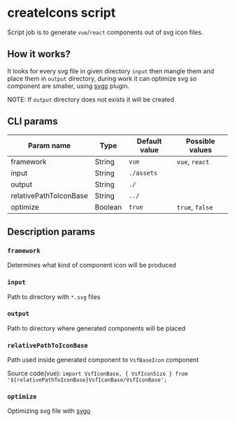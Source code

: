 # createIcons script

Script job is to generate `vue`/`react` components out of svg icon files.


## How it works?

It looks for every svg file in given directory `input` then mangle them and place them in `output` directory, during work it can optimize svg so component are smaller, using [svgo](https://github.com/svg/svgo) plugin.

NOTE: If `output` directory does not exists it will be created

## CLI params

| Param name            | Type         | Default value | Possible values                        |
|-----------------------|--------------|---------------|----------------------------------------|
| framework             | String       | `vue`         | `vue`, `react`                         |
| input                 | String       | `./assets`    |                                        |
| output                | String       | `./`          |                                        |
| relativePathToIconBase| String       | `../`         |                                        |
| optimize              | Boolean      | `true`        | `true`, `false`                        |

## Description params

### `framework`
Determines what kind of component icon will be produced

### `input`
Path to directory with `*.svg` files

### `output`
Path to directory where generated components will be placed

### `relativePathToIconBase`
Path used inside generated component to `VsfBaseIcon` component

Source code(vue): `import VsfIconBase, { VsfIconSize } from '${relativePathToIconBase}VsfIconBase/VsfIconBase';`

### `optimize`
Optimizing svg file with [svgo](https://github.com/svg/svgo)
